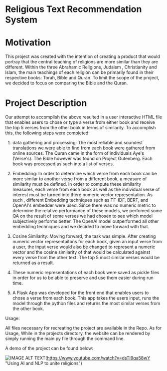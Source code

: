 # Religious Text Recommendation System




# Motivation

This project was created with the intention of creating a product that would portray that the central teaching of religions are more similar than they are different. Within the three Abrahamic Religions, Judaism , Christianity and Islam, the main teachings of each religion can be primarily found in their respective books: Torah, Bible and Quran. To limit the scope of the project, we decided to focus on comparing the Bible and the Quran.



# Project Description

Our attempt to accomplish the above resulted in a user interactive HTML file that enables users to chose or type a verse from either book and receive the top 5 verses from the other book in terms of similarity. To accomplish this, the following steps were completed:
1) data gathering and processing: 
The most reliable and soundest translations we were able to find from each book were gathered from online sources. The Quran came in the form of individuals Aye's (Verse's). The Bible however was found on Project Gutenberg. Each book was processed as such into a list of verses. 

2) Embedding:
In order to determine which verse from each book can be more similar to another verse from a different book, a measure of similarity must be defined. In order to compute these similarity measures, each verse from each book as well as the individual verse of interest must be turned into there numeric vector representation. As such , different Embedding techniques such as TF-IDF, BERT, and OpenAI's embedder were used. Since there was no numeric metric to determine the relative performance of these models, we perfomed some QA on the result of some verses we had chosen to see which model subjectively performs better. The OpenAI model outperformed all other embedding techniques and we decided to move forward with that. 

3) Cosine Similarity:
Moving forward, the task was simple. After creating numeric vector representaitons for each book, given an input verse from a user, the input verse would also be changed to represent a numeric vector and the cosine similarity of that would be calculated against every verse from the other text. The top 5 most similar verses would be returned as a result. 




4) These numeric representations of each book were saved as pickle files in order for us to be able to preserve and use them easier during run time. 



5) A Flask App was developed for the front end that enables users to chose a verse from each book. This app takes the users input, runs the model through the python files and returns the most similar verses from the other book. 


Usage:

All files necessary for recreating the project are available in the Repo. 
As for Usage, While in the projects directory, the website can be rendered by simply running the main.py file through the command line. 

A demo of the project can be found below:

![IMAGE ALT TEXT](data/demo.png)(https://www.youtube.com/watch?v=dsTI9qa58wY "Using AI and NLP to unite religions")












